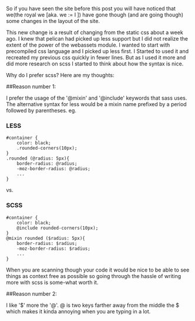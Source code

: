 
So if you have seen the site before this post you will have noticed that we(the
royal we [aka. we := I ])
have gone though (and are going though) some changes in the layout of the site.

This new change is a result of changing from the static css about a week ago. I
knew that pelican had picked up less support but I did not realize the extent
of the power of the webassets module. I wanted to start with precompiled css
language and I picked up less first. I Started to used it and recreated my
previous css quickly in fewer lines. But as I used it more and did more
research on scss I started to think about how the syntax is nice.

Why do I prefer scss? Here are my thoughts:

##Reason number 1:

I prefer the usage of the '@mixin' and '@include' keywords that sass uses.
The alternative syntax for less would be a mixin name prefixed by a period
followed by parentheses. eg.

### LESS

    #container {
        color: black;
        .rounded-corners(10px);
    }
    .rounded (@radius: 5px){
        border-radius: @radius;
        -moz-border-radius: @radius;
        ...
    }

vs.

### SCSS

    #container {
        color: black;
        @include rounded-corners(10px);
    }
    @mixin rounded ($radius: 5px){
        border-radius: $radius;
        -moz-border-radius: $radius;
        ...
    }

When you are scanning though your code it would be nice to be able to see
things as context free as possible so going through the hassle of writing more
with scss is some-what worth it.

##Reason number 2: 

I like '$' more the '@'.  @ is two keys farther away from the
middle the $ which makes it kinda annoying when you are typing in a lot.


